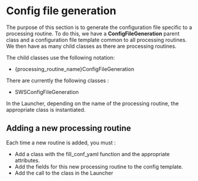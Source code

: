 # Config file generation

The purpose of this section is to generate the configuration file specific to a processing routine.
To do this, we have a **ConfigFileGeneration** parent class and a configuration file template common to all processing routines.
We then have as many child classes as there are processing routines.

The child classes use the following notation:

- {processing_routine_name}ConfigFileGeneration

There are currently the following classes :

- SWSConfigFileGeneration

In the Launcher, depending on the name of the processing routine, the appropriate class is instantiated.

## Adding a new processing routine

Each time a new routine is added, you must :

- Add a class with the fill_conf_yaml function and the appropriate attributes.
- Add the fields for this new processing routine to the config template.
- Add the call to the class in the Launcher

